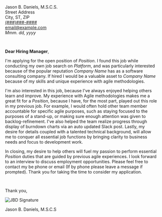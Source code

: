 Jason B. Daniels, M.S.C.S.
<br>Street Address
<br>City, ST, ZIP
<br>[(###)###-####](tel:###-###-####)
<br>[email@example.com](mailto:email@example.com)
<br>*Mmm. dd, yyyy*

<br>

**Dear Hiring Manager**,

I'm applying for the open position of *_Position_*. I found this job while conducting my own job search on _Platform_, and was particularly interested because of the popular reputation _Company Name_ has as a software consulting company. If hired I would be a valuable asset to _Company Name_ because of my skills and unique experience with agile methodologies.

I'm also interested in this job, because I've always enjoyed helping others learn and improve. My experience with Agile methodologies makes me a great fit for a *_Position_*, because I have, for the most part, played out this role in my previous job. For example, I would often hold other team member accountable for specific agile purposes, such as staying focused to the purposes of a stand-up, or making sure enough attention was given to backlog-refinement. I've also helped the team realize progress through display of burndown charts via an auto updated Slack post. Lastly, my desire for details coupled with a talented technical background, will allow me to conquer all essential job functions by bringing clarity to business needs and focus to development work.

In closing, my desire to help others will fuel my passion to perform essential _Position_ duties that are guided by previous agile experiences. I look forward to an interview to discuss employment opportunities. Please feel free to contact my be phone or email (If by phone please leave a message if prompted). Thank you for taking the time to consider my application.

<br>

Thank you,

![JBD Signature](/path/to/signature.png)

Jason B. Daniels, M.S.C.S
